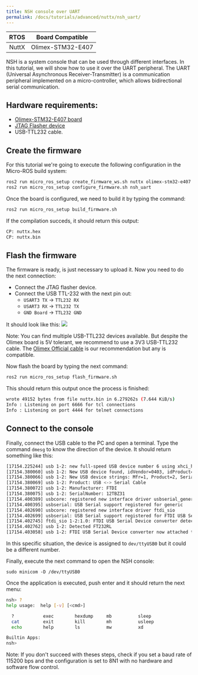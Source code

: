 ```yaml
---
title: NSH console over UART
permalink: /docs/tutorials/advanced/nuttx/nsh_uart/
---
```


|  RTOS |  Board Compatible |
|:-----:|:-----------------:|
| NuttX | Olimex-STM32-E407 |

NSH is a system console that can be used through different interfaces. In this tutorial, we will show how to use it over the UART peripheral. The UART (Universal Asynchronous Receiver-Transmitter) is a communication peripheral implemented on a micro-controller, which allows bidirectional serial communication.

## Hardware requirements:
- [Olimex-STM32-E407 board](https://www.olimex.com/Products/ARM/ST/STM32-E407/open-source-hardware)
- [JTAG Flasher device](https://www.olimex.com/Products/ARM/JTAG/ARM-USB-TINY/)
- USB-TTL232 cable.

## Create the firmware

For this tutorial we're going to execute the following configuration in the Micro-ROS build system:
```bash
ros2 run micro_ros_setup create_firmware_ws.sh nuttx olimex-stm32-e407
ros2 run micro_ros_setup configure_firmware.sh nsh_uart
```

Once the board is configured, we need to build it by typing the command:
```bash
ros2 run micro_ros_setup build_firmware.sh
```

If the compilation succeds, it should return this output:
```bash
CP: nuttx.hex
CP: nuttx.bin
```
## Flash the firmware

The firmware is ready, is just necessary to upload it. Now you need to do the next connection:
- Connect the JTAG flasher device.
- Connect the USB TTL-232 with the next pin out:
    - `USART3 TX` -> `TTL232 RX`
    - `USART3 RX` -> `TTL232 TX`
    - `GND Board` -> `TTL232 GND`

It should look like this:
![](images/olimex_uart.jpg)

Note: You can find multiple USB-TTL232 devices available. But despite the Olimex board is 5V tolerant, we recommend to use a 3V3 USB-TTL232 cable. The [Olimex Official cable](https://www.olimex.com/Products/Components/Cables/USB-Serial-Cable/USB-Serial-Cable-F/) is our recommendation but any is compatible.

Now flash the board by typing the next command:
```bash
ros2 run micro_ros_setup flash_firmware.sh
```

This should return this output once the process is finished:
```bash
wrote 49152 bytes from file nuttx.bin in 6.279262s (7.644 KiB/s)
Info : Listening on port 6666 for tcl connections
Info : Listening on port 4444 for telnet connections
```
## Connect to the console

Finally, connect the USB cable to the PC and open a terminal. Type the command ``dmesg`` to know the direction of the device. It should return something like this:
```bash
[17154.225244] usb 1-2: new full-speed USB device number 6 using xhci_hcd
[17154.380060] usb 1-2: New USB device found, idVendor=0403, idProduct=6001, bcdDevice= 6.00
[17154.380066] usb 1-2: New USB device strings: Mfr=1, Product=2, SerialNumber=3
[17154.380069] usb 1-2: Product: USB <-> Serial Cable
[17154.380072] usb 1-2: Manufacturer: FTDI
[17154.380075] usb 1-2: SerialNumber: 12TBZ31
[17154.400389] usbcore: registered new interface driver usbserial_generic
[17154.400395] usbserial: USB Serial support registered for generic
[17154.402690] usbcore: registered new interface driver ftdi_sio
[17154.402699] usbserial: USB Serial support registered for FTDI USB Serial Device
[17154.402745] ftdi_sio 1-2:1.0: FTDI USB Serial Device converter detected
[17154.402762] usb 1-2: Detected FT232RL
[17154.403058] usb 1-2: FTDI USB Serial Device converter now attached to ttyUSB0

```

In this specific situation, the device is assigned to ``dev/ttyUSB0`` but it could be a different number.

Finally, execute the next command to open the NSH console:
```
sudo minicom -D /dev/ttyUSB0
```

Once the application is executed, push enter and it should return the next menu:
```bash
nsh> ?
help usage:  help [-v] [<cmd>]

  ?           exec        hexdump     mb          sleep       
  cat         exit        kill        mh          usleep      
  echo        help        ls          mw          xd          

Builtin Apps:
nsh>
```

Note: If you don't succeed with theses steps, check if you set a baud rate of 115200 bps and the configuration is set to 8N1 with no hardware and software flow control.
